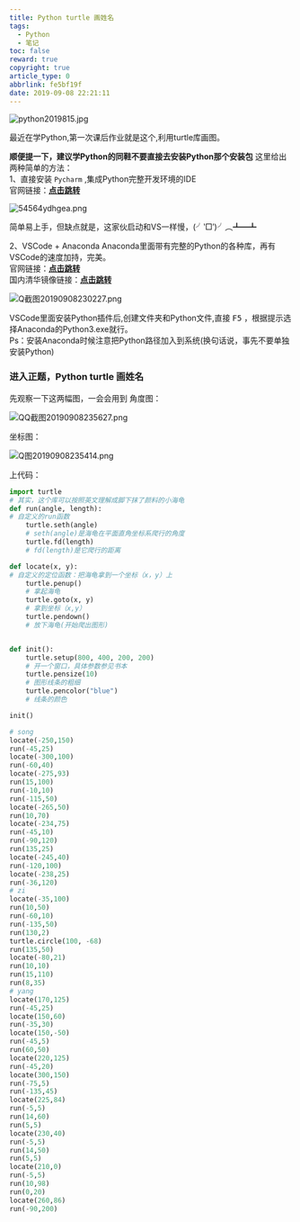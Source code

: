 ```yaml
---
title: Python turtle 画姓名
tags:
  - Python
  - 笔记
toc: false
reward: true
copyright: true
article_type: 0
abbrlink: fe5bf19f
date: 2019-09-08 22:21:11
---
```


![python2019815.jpg](https://cdn.anyway1314.cn/imagepython2019815.jpg-title)

最近在学Python,第一次课后作业就是这个,利用turtle库画图。

<!-- more -->

**顺便提一下，建议学Python的同鞋不要直接去安装Python那个安装包**
这里给出两种简单的方法：  
1、直接安装 `Pycharm` ,集成Python完整开发环境的IDE  
官网链接：[**点击跳转**](http://www.jetbrains.com/pycharm/)

![54564ydhgea.png](https://cdn.anyway1314.cn/image54564ydhgea.png)

简单易上手，但缺点就是，这家伙启动和VS一样慢，(╯‵□′)╯︵┻━┻

2、VSCode + Anaconda
Anaconda里面带有完整的Python的各种库，再有VSCode的速度加持，完美。   
官网链接：[**点击跳转**](https://www.anaconda.com/)  
国内清华镜像链接：[**点击跳转**](https://mirror.tuna.tsinghua.edu.cn/help/anaconda/)

![Q截图20190908230227.png](https://cdn.anyway1314.cn/imageQ截图20190908230227.png)

VSCode里面安装Python插件后,创建文件夹和Python文件,直接 <kbd>F5</kbd> ，根据提示选择Anaconda的Python3.exe就行。  
Ps：安装Anaconda时候注意把Python路径加入到系统(换句话说，事先不要单独安装Python)

### 进入正题，Python turtle 画姓名

先观察一下这两幅图，一会会用到
角度图：

![QQ截图20190908235627.png](https://cdn.anyway1314.cn/imageQQ截图20190908235627.png)

坐标图：

![Q图20190908235414.png](https://cdn.anyway1314.cn/imageQ图20190908235414.png)

上代码：

``` python
import turtle
# 其实，这个库可以按照英文理解成脚下抹了颜料的小海龟
def run(angle, length):
# 自定义的run函数
    turtle.seth(angle)
    # seth(angle)是海龟在平面直角坐标系爬行的角度
    turtle.fd(length)
    # fd(length)是它爬行的距离 

def locate(x, y):
# 自定义的定位函数：把海龟拿到一个坐标（x，y）上
    turtle.penup()
    # 拿起海龟
    turtle.goto(x, y)
    # 拿到坐标（x,y）
    turtle.pendown()
    # 放下海龟(开始爬出图形)


def init():
    turtle.setup(800, 400, 200, 200)
    # 开一个窗口，具体参数参见书本
    turtle.pensize(10)
    # 图形线条的粗细
    turtle.pencolor("blue")
    # 线条的颜色

init()

# song
locate(-250,150)
run(-45,25)
locate(-300,100)
run(-60,40)
locate(-275,93)
run(15,100)
run(-10,10)
run(-115,50)
locate(-265,50)
run(10,70)
locate(-234,75)
run(-45,10)
run(-90,120)
run(135,25)
locate(-245,40)
run(-120,100)
locate(-238,25)
run(-36,120)
# zi
locate(-35,100)
run(10,50)
run(-60,10)
run(-135,50)
run(130,2)
turtle.circle(100, -68)
run(135,50)
locate(-80,21)
run(10,10)
run(15,110)
run(8,35)
# yang
locate(170,125)
run(-45,25)
locate(150,60)
run(-35,30)
locate(150,-50)
run(-45,5)
run(60,50)
locate(220,125)
run(-45,20)
locate(300,150)
run(-75,5)
run(-135,45)
locate(225,84)
run(-5,5)
run(14,60)
run(5,5)
locate(230,40)
run(-5,5)
run(14,50)
run(5,5)
locate(210,0)
run(-5,5)
run(10,98)
run(0,20)
locate(260,86)
run(-90,200)
```
